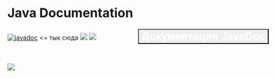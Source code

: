 # Java Documentation
[![javadoc](https://img.shields.io/badge/javadoc-online-brightgreen.svg)](https://torgovatel.github.io/Java2022/) <= тык сюда
<a href="https://torgovatel.github.io/Java2022/"><img src="https://img.shields.io/badge/javadoc-online-brightgreen.svg"></a>
<img src="https://www.meme-arsenal.com/memes/bfc022933b02e19d4e2de4e66759f474.jpg">
 <button style="background-image: url(https://mir-s3-cdn-cf.behance.net/project_modules/2800_opt_1/8a13cc72864385.5bf5cfa6c0224.jpg); position: relative; left: 18%">
            <a href="https://torgovatel.github.io/Java2022/" style="font-size: 24px; font-weight: bold; text-decoration: none;
            color: white;">
                Документация JavaDoc
            </a>
        </button>
        <div class=Picture>
            <img src="https://www.meme-arsenal.com/memes/bfc022933b02e19d4e2de4e66759f474.jpg" style="margin-top: 30px">
        </div>
